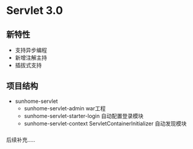 # Servlet 3.0 

## 新特性
* 支持异步编程
* 新增注解主持
* 插拔式支持


## 项目结构
* sunhome-servlet
    * sunhome-servlet-admin war工程
	* sunhome-servlet-starter-login 自动配置登录模块
	* sunhome-servlet-context  ServletContainerInitializer 自动发现模块

###
后续补充.....





    
    

